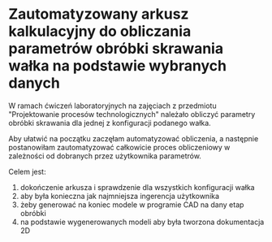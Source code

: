 # Zautomatyzowany arkusz kalkulacyjny do obliczania parametrów obróbki skrawania wałka na podstawie wybranych danych

W ramach ćwiczeń laboratoryjnych na zajęciach z przedmiotu "Projektowanie procesów technologicznych" należało obliczyć parametry obróbki skrawania dla jednej z konfiguracji podanego wałka.

Aby ułatwić na początku zaczęłam automatyzować obliczenia, a następnie postanowiłam zautomatyzować całkowicie proces obliczeniowy w zależności od dobranych przez użytkownika parametrów.

Celem jest:
1. dokończenie arkusza i sprawdzenie dla wszystkich konfiguracji wałka
2. aby była konieczna jak najmniejsza ingerencja użytkownika
3. żeby generować na koniec modele w programie CAD na dany etap obróbki
4. na podstawie wygenerowanych modeli aby była tworzona dokumentacja 2D